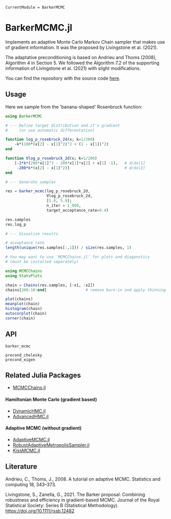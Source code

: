 ```@meta
CurrentModule = BarkerMCMC
```

# BarkerMCMC.jl


Implements an adaptive Monte Carlo Markov Chain sampler that makes use
of gradient information. It was the proposed by Livingstone et
al. (2021).

The adaptative preconditioning is based on Andrieu and Thoms (2008),
Algorithm 4 in Section 5. We followed the Algorithm 7.2 of the
supporting information of Livingstone et al. (2021) with slight
modifications.


You can find the repository with the source code [here](https://github.com/scheidan/BarkerMCMC.jl).


## Usage

Here we sample from the 'banana-shaped' Rosenbruck function:

```Julia
using BarkerMCMC

# --- Define target distribution and it's gradient
#     (or use automatic differentation)

function log_p_rosebruck_2d(x; k=1/200)
    -k*(100*(x[2] - x[1]^2)^2 + (1 - x[1])^2)
end

function ∇log_p_rosebruck_2d(x; k=1/200)
    [-2*k*(200*x[1]^3 - 200*x[1]*x[2] + x[1] -1),   # d/dx[1]
     -200*k*(x[2] - x[1]^2)]                        # d/dx[2]
end

# --- Generate samples

res = barker_mcmc(log_p_rosebruck_2d,
                  ∇log_p_rosebruck_2d,
                  [5.0, 5.0];
                  n_iter = 1_000,
                  target_acceptance_rate=0.4)

res.samples
res.log_p

# --- Visualize results

# acceptance rate
length(unique(res.samples[:,1])) / size(res.samples, 1)

# You may want to use `MCMCChains.jl` for plots and diagonstics
# (must be installed separately)

using MCMCChains
using StatsPlots

chain = Chains(res.samples, [:x1, :x2])
chains[200:10:end]                 # remove burn-in and apply thinning

plot(chains)
meanplot(chain)
histogram(chain)
autocorplot(chain)
corner(chain)
```

## API

```@docs
barker_mcmc
```

```@docs
precond_cholesky
precond_eigen
```

## Related Julia Packages

- [MCMCChains.jl](https://github.com/TuringLang/MCMCChains.jl)

#### Hamiltonian Monte Carlo (gradient based)

- [DynamicHMC.jl](https://github.com/tpapp/DynamicHMC.jl)
- [AdvancedHMC.jl](https://github.com/TuringLang/AdvancedHMC.jl)

#### Adaptive MCMC (without gradient)

- [AdaptiveMCMC.jl](https://github.com/mvihola/AdaptiveMCMC.jl)
- [RobustAdaptiveMetropolisSampler.jl](https://github.com/anthofflab/RobustAdaptiveMetropolisSampler.jl)
- [KissMCMC.jl](https://github.com/mauro3/KissMCMC.jl)


## Literature


Andrieu, C., Thoms, J., 2008. A tutorial on adaptive MCMC. Statistics and computing 18, 343–373.

Livingstone, S., Zanella, G., 2021. The Barker proposal: Combining robustness and efficiency in gradient-based MCMC. Journal of the Royal Statistical Society: Series B (Statistical Methodology). <https://doi.org/10.1111/rssb.12482>
